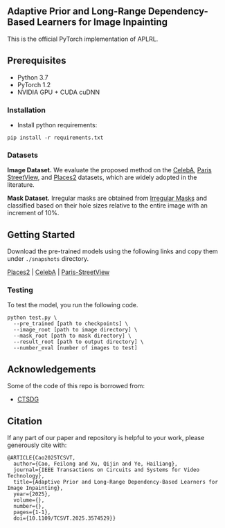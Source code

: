 ## Adaptive Prior and Long-Range Dependency-Based Learners for Image Inpainting
This is the official PyTorch implementation of APLRL.
## Prerequisites
- Python 3.7
- PyTorch 1.2
- NVIDIA GPU + CUDA cuDNN
### Installation

- Install python requirements:

```
pip install -r requirements.txt
```
### Datasets

**Image Dataset.** We evaluate the proposed method on the [CelebA](http://mmlab.ie.cuhk.edu.hk/projects/CelebA.html), [Paris StreetView](https://github.com/pathak22/context-encoder), and [Places2](http://places2.csail.mit.edu/) datasets, which are widely adopted in the literature. 

**Mask Dataset.** Irregular masks are obtained from [Irregular Masks](https://nv-adlr.github.io/publication/partialconv-inpainting) and classified based on their hole sizes relative to the entire image with an increment of 10%.

## Getting Started
Download the pre-trained models using the following links and copy them under `./snapshots` directory.

[Places2](https://drive.google.com/file/d/1uae6Gl6vC-7y6NvGi-eF1lfGR8d-ZJgA/view?usp=drive_link) | [CelebA](https://drive.google.com/file/d/1t0QXRx0PZqYmFlwhefg48q3qiXCet__J/view?usp=drive_link) | [Paris-StreetView](https://drive.google.com/file/d/1MTtB9M7bpjKQ_i8cywfGR6V0WBU_R4WR/view?usp=drive_link)
### Testing

To test the model, you run the following code.

```
python test.py \
  --pre_trained [path to checkpoints] \
  --image_root [path to image directory] \
  --mask_root [path to mask directory] \
  --result_root [path to output directory] \
  --number_eval [number of images to test]
```

## Acknowledgements
Some of the code of this repo is borrowed from:

- [CTSDG](https://github.com/xiefan-guo/ctsdg)

## Citation

If any part of our paper and repository is helpful to your work, please generously cite with:

```
@ARTICLE{Cao2025TCSVT,
  author={Cao, Feilong and Xu, Qijin and Ye, Hailiang},
  journal={IEEE Transactions on Circuits and Systems for Video Technology}, 
  title={Adaptive Prior and Long-Range Dependency-Based Learners for Image Inpainting}, 
  year={2025},
  volume={},
  number={},
  pages={1-1},
  doi={10.1109/TCSVT.2025.3574529}}
```
